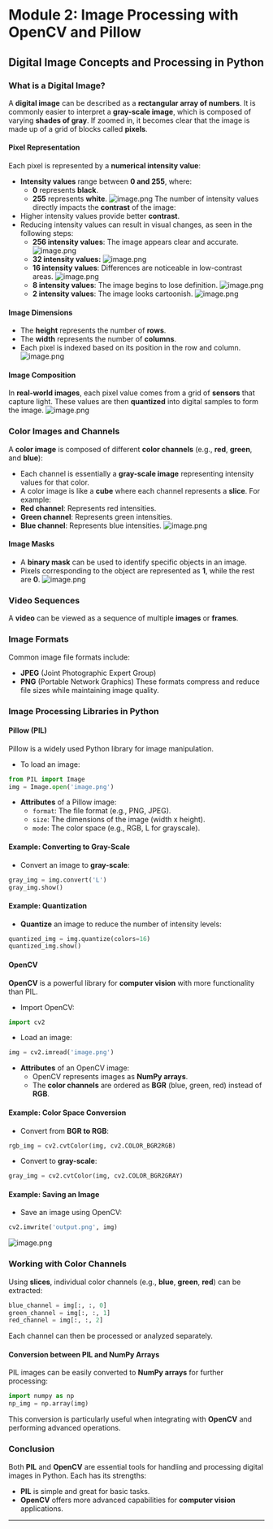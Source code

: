 

# Module 2: Image Processing with OpenCV and Pillow
## Digital Image Concepts and Processing in Python
### What is a Digital Image?
A **digital image** can be described as a **rectangular array of numbers**. It is commonly easier to interpret a **gray-scale image**, which is composed of varying **shades of gray**. If zoomed in, it becomes clear that the image is made up of a grid of blocks called **pixels**.
#### Pixel Representation
Each pixel is represented by a **numerical intensity value**:
- **Intensity values** range between **0 and 255**, where:
	- **0** represents **black**.
	- **255** represents **white**.
![image.png](https://prod-files-secure.s3.us-west-2.amazonaws.com/03e82b26-cccb-4906-bb56-adabcbdc0655/fa1bb4aa-313a-44c2-a7b3-7fa4a8432b08/image.png?X-Amz-Algorithm=AWS4-HMAC-SHA256&X-Amz-Content-Sha256=UNSIGNED-PAYLOAD&X-Amz-Credential=ASIAZI2LB4665TNHR3PO%2F20250129%2Fus-west-2%2Fs3%2Faws4_request&X-Amz-Date=20250129T091514Z&X-Amz-Expires=3600&X-Amz-Security-Token=IQoJb3JpZ2luX2VjEID%2F%2F%2F%2F%2F%2F%2F%2F%2F%2FwEaCXVzLXdlc3QtMiJHMEUCIH2QARjNlvJqsW39JvYK7KBLVDFHUdjLowuF6HbYBmAZAiEAn7B64Rf7i6h8sIRdcmFPJm5RxLyUdyjGok3LJhFpwnIqiAQIif%2F%2F%2F%2F%2F%2F%2F%2F%2F%2FARAAGgw2Mzc0MjMxODM4MDUiDHfNIFSxOLiqv25vhSrcA3xoW84zcxduRd5Dc5EjfD6rqv90edts6bfdHiGvANEIIXmUyp28igXA64sPNNkQik5Ake%2BNtAk%2F0VD0yqYCYzR1QueKnceixgLbw8%2FLR9yhE%2B5R4dYSQCq%2BwBHBMgW5%2B8LhjihiiyYEdeJci1fDqhwAvsic4UZlxQGFSR5FAh%2B%2FcH7EKIDmodxJ2VNErH8o4vCLmszGwAlcM0kZKpYfY2dXqpGoiYCQnTgBL0V36r02fYX3o%2FHOfuLwzUItXSQ1k6bLlhCIsWVqxWLF9Skf7rEV9m1C3smK5bYdDw0oLceqgIk8hS6hVGJ120D9Q%2Bexm5%2FvlAPos2k9fN%2FBwy7yJK4s8HUevc7%2FvOUk6jHLl6IWJl3mNgkSW7U6tWAq5%2FVyHzSiqTQ3rTWp%2Fx6WzeaVQqH9QqmVuvp%2F8LlzpfC1eXa35uAPoqDSiYAB%2BDOhEym2AJF%2BZVibIKtwuciOZlwMLmSw2cSc4DA2oIVr5godjelk1XGm2nzfciNV6MYrkIfMrKSWVHg7Y2b1GutXFv3FHbrs%2BFO0jt9TUnM3FXmI6G4S82uBUNAAyg7mD3gfYSOiHmuMUdim4mDwWoD3LqisFBW16PdGipf3vWR3VWCaV1GuCvkE7XEXZD9rwewUMJrH57wGOqUB6IKXgal%2FFEzBrxSjZOEc3o5EfIRmcc8%2Fa2ER1ZePw%2Be9%2B0vCersKBAva3G%2BArGafEeLlOwcjwD9B8qRVOn2OYimzrX0GYxeXg8bRTfmD8FpKzftmCkte3xOLbbiMnJ2hCAQKR3MbmWVdP%2F28XpWndYuIqbO%2BncGKXfz46gIoZ671P9gfzUbSXe6%2FsYABVWsOb2gakm0y7QuxUvx%2BsoI8aU8AMMvU&X-Amz-Signature=267dbfdcbd68ff4490d79a6ed74604389773c6b3bcb27b7deff7f103c79e11b9&X-Amz-SignedHeaders=host&x-id=GetObject)
The number of intensity values directly impacts the **contrast** of the image:
- Higher intensity values provide better **contrast**.
- Reducing intensity values can result in visual changes, as seen in the following steps:
	- **256 intensity values**: The image appears clear and accurate.
![image.png](https://prod-files-secure.s3.us-west-2.amazonaws.com/03e82b26-cccb-4906-bb56-adabcbdc0655/0de7dfb4-99dc-4b87-8932-5165b3c3b775/image.png?X-Amz-Algorithm=AWS4-HMAC-SHA256&X-Amz-Content-Sha256=UNSIGNED-PAYLOAD&X-Amz-Credential=ASIAZI2LB466UEVZH55O%2F20250129%2Fus-west-2%2Fs3%2Faws4_request&X-Amz-Date=20250129T091515Z&X-Amz-Expires=3600&X-Amz-Security-Token=IQoJb3JpZ2luX2VjEID%2F%2F%2F%2F%2F%2F%2F%2F%2F%2FwEaCXVzLXdlc3QtMiJHMEUCIHDK8%2FolNfz4MZ4JYXc9ccgy9OkijUnTdHqIPxVLWYjDAiEAwBTXdLi45HWwRDxeXb%2BZH1sppE3l%2B9u1gtG8gDOSbMwqiAQIif%2F%2F%2F%2F%2F%2F%2F%2F%2F%2FARAAGgw2Mzc0MjMxODM4MDUiDGimTZBKSg3d%2BlSbFCrcA1SAwddJiZyzJTPj9WmwhnX0%2BFARwnW2qEl%2F0wpig%2BmlTzY8sVCN4Y%2BfhVsZZek5WTIzu2OwYb6x%2BpX4KTSdLXZfESkzxRHJQBp%2FaD6Z5yxL%2BnCjbYkC2xYLTaCnGAu%2B0jbFytdL4InX%2BXaW9d709ID2zoFoIZ2JDSJlyGxynzMG%2BQQJE0QrhE7J2rH5ax0v7F1o52we9KNICoHd2aKSuUxUm0mO8HcPh1bVS1NwhYHivpFtlT7tGlc2Q3R0zjg0%2FcmLqTcBHt%2F3pGmkDCI39EWGYs%2Bfa9gAZm1RVn4O2bpI%2FQplVTONRByV7DxNOPO8namwyGPtiu53ym%2F%2Fox1K4cNKxZxP5bLj7xQNx9umVwPEn5uL4MqdpYekb%2FnWQyACZWrpg0GVf8GCml4gWHuJbHLrnZj6m4A2O2A%2BodvKwlIlCq3O63g0AaxmtOUuGIYYb4nGv70H41jcDyD4nHC%2Fnkn1sCxUU44XP%2BLPlVAAeqPn%2FkzNZHQsDaQbtSUL6S2LHm%2BYXV%2BMmjhVyG9%2FVZ29UTqBzVqhtYtTsmdgBh0KshHZb7NzX23FTSyQh8GW7Osbgk6L%2FKfvY%2B90ToJAbXGYXbD3CHO2%2F9DsF1IWmFiJ%2FYUObueaxsJ2NWctVMNbMPXH57wGOqUB8Al6IzAXZ8MdZ0zCdpyZuMt0EMsw4rZEy%2FciFm2rLGDCL%2B2e0FPxHBRgmP3l8wdHl%2FQICfONBZoWMW%2BYur%2FrYY4QtdKRuE2ZyAsHJM%2FBiJvCRotGe8RrDY8E2HQ0YgFaxpGRLF3PiF%2B96NZ5AV8yMSZ79UbuyfPuRwFu%2BNHYJzlPw2iKMxy3i%2FRz1EJAGg%2BykWM6Mi9oIzsAH9NSY9j36FBRXziR&X-Amz-Signature=c4a10f84487be6c78cd94c0c3545cf1f7f0a3c39d508ab76ee6065c1af66df2c&X-Amz-SignedHeaders=host&x-id=GetObject)
	- **32 intensity values:**
![image.png](https://prod-files-secure.s3.us-west-2.amazonaws.com/03e82b26-cccb-4906-bb56-adabcbdc0655/7eb81f08-b190-4c5a-ba2b-2a498a15b2c4/image.png?X-Amz-Algorithm=AWS4-HMAC-SHA256&X-Amz-Content-Sha256=UNSIGNED-PAYLOAD&X-Amz-Credential=ASIAZI2LB466UEVZH55O%2F20250129%2Fus-west-2%2Fs3%2Faws4_request&X-Amz-Date=20250129T091515Z&X-Amz-Expires=3600&X-Amz-Security-Token=IQoJb3JpZ2luX2VjEID%2F%2F%2F%2F%2F%2F%2F%2F%2F%2FwEaCXVzLXdlc3QtMiJHMEUCIHDK8%2FolNfz4MZ4JYXc9ccgy9OkijUnTdHqIPxVLWYjDAiEAwBTXdLi45HWwRDxeXb%2BZH1sppE3l%2B9u1gtG8gDOSbMwqiAQIif%2F%2F%2F%2F%2F%2F%2F%2F%2F%2FARAAGgw2Mzc0MjMxODM4MDUiDGimTZBKSg3d%2BlSbFCrcA1SAwddJiZyzJTPj9WmwhnX0%2BFARwnW2qEl%2F0wpig%2BmlTzY8sVCN4Y%2BfhVsZZek5WTIzu2OwYb6x%2BpX4KTSdLXZfESkzxRHJQBp%2FaD6Z5yxL%2BnCjbYkC2xYLTaCnGAu%2B0jbFytdL4InX%2BXaW9d709ID2zoFoIZ2JDSJlyGxynzMG%2BQQJE0QrhE7J2rH5ax0v7F1o52we9KNICoHd2aKSuUxUm0mO8HcPh1bVS1NwhYHivpFtlT7tGlc2Q3R0zjg0%2FcmLqTcBHt%2F3pGmkDCI39EWGYs%2Bfa9gAZm1RVn4O2bpI%2FQplVTONRByV7DxNOPO8namwyGPtiu53ym%2F%2Fox1K4cNKxZxP5bLj7xQNx9umVwPEn5uL4MqdpYekb%2FnWQyACZWrpg0GVf8GCml4gWHuJbHLrnZj6m4A2O2A%2BodvKwlIlCq3O63g0AaxmtOUuGIYYb4nGv70H41jcDyD4nHC%2Fnkn1sCxUU44XP%2BLPlVAAeqPn%2FkzNZHQsDaQbtSUL6S2LHm%2BYXV%2BMmjhVyG9%2FVZ29UTqBzVqhtYtTsmdgBh0KshHZb7NzX23FTSyQh8GW7Osbgk6L%2FKfvY%2B90ToJAbXGYXbD3CHO2%2F9DsF1IWmFiJ%2FYUObueaxsJ2NWctVMNbMPXH57wGOqUB8Al6IzAXZ8MdZ0zCdpyZuMt0EMsw4rZEy%2FciFm2rLGDCL%2B2e0FPxHBRgmP3l8wdHl%2FQICfONBZoWMW%2BYur%2FrYY4QtdKRuE2ZyAsHJM%2FBiJvCRotGe8RrDY8E2HQ0YgFaxpGRLF3PiF%2B96NZ5AV8yMSZ79UbuyfPuRwFu%2BNHYJzlPw2iKMxy3i%2FRz1EJAGg%2BykWM6Mi9oIzsAH9NSY9j36FBRXziR&X-Amz-Signature=4c9f20472f3d6564ac2667868b8c20839a03c695ee48662231449c17feab30bd&X-Amz-SignedHeaders=host&x-id=GetObject)
	- **16 intensity values**: Differences are noticeable in low-contrast areas.
![image.png](https://prod-files-secure.s3.us-west-2.amazonaws.com/03e82b26-cccb-4906-bb56-adabcbdc0655/6bf56d44-9a14-4b7b-98c2-1f00b8630f0c/image.png?X-Amz-Algorithm=AWS4-HMAC-SHA256&X-Amz-Content-Sha256=UNSIGNED-PAYLOAD&X-Amz-Credential=ASIAZI2LB466UEVZH55O%2F20250129%2Fus-west-2%2Fs3%2Faws4_request&X-Amz-Date=20250129T091515Z&X-Amz-Expires=3600&X-Amz-Security-Token=IQoJb3JpZ2luX2VjEID%2F%2F%2F%2F%2F%2F%2F%2F%2F%2FwEaCXVzLXdlc3QtMiJHMEUCIHDK8%2FolNfz4MZ4JYXc9ccgy9OkijUnTdHqIPxVLWYjDAiEAwBTXdLi45HWwRDxeXb%2BZH1sppE3l%2B9u1gtG8gDOSbMwqiAQIif%2F%2F%2F%2F%2F%2F%2F%2F%2F%2FARAAGgw2Mzc0MjMxODM4MDUiDGimTZBKSg3d%2BlSbFCrcA1SAwddJiZyzJTPj9WmwhnX0%2BFARwnW2qEl%2F0wpig%2BmlTzY8sVCN4Y%2BfhVsZZek5WTIzu2OwYb6x%2BpX4KTSdLXZfESkzxRHJQBp%2FaD6Z5yxL%2BnCjbYkC2xYLTaCnGAu%2B0jbFytdL4InX%2BXaW9d709ID2zoFoIZ2JDSJlyGxynzMG%2BQQJE0QrhE7J2rH5ax0v7F1o52we9KNICoHd2aKSuUxUm0mO8HcPh1bVS1NwhYHivpFtlT7tGlc2Q3R0zjg0%2FcmLqTcBHt%2F3pGmkDCI39EWGYs%2Bfa9gAZm1RVn4O2bpI%2FQplVTONRByV7DxNOPO8namwyGPtiu53ym%2F%2Fox1K4cNKxZxP5bLj7xQNx9umVwPEn5uL4MqdpYekb%2FnWQyACZWrpg0GVf8GCml4gWHuJbHLrnZj6m4A2O2A%2BodvKwlIlCq3O63g0AaxmtOUuGIYYb4nGv70H41jcDyD4nHC%2Fnkn1sCxUU44XP%2BLPlVAAeqPn%2FkzNZHQsDaQbtSUL6S2LHm%2BYXV%2BMmjhVyG9%2FVZ29UTqBzVqhtYtTsmdgBh0KshHZb7NzX23FTSyQh8GW7Osbgk6L%2FKfvY%2B90ToJAbXGYXbD3CHO2%2F9DsF1IWmFiJ%2FYUObueaxsJ2NWctVMNbMPXH57wGOqUB8Al6IzAXZ8MdZ0zCdpyZuMt0EMsw4rZEy%2FciFm2rLGDCL%2B2e0FPxHBRgmP3l8wdHl%2FQICfONBZoWMW%2BYur%2FrYY4QtdKRuE2ZyAsHJM%2FBiJvCRotGe8RrDY8E2HQ0YgFaxpGRLF3PiF%2B96NZ5AV8yMSZ79UbuyfPuRwFu%2BNHYJzlPw2iKMxy3i%2FRz1EJAGg%2BykWM6Mi9oIzsAH9NSY9j36FBRXziR&X-Amz-Signature=4bb515ce667e96cccd5f6f11fec6d3ba755a3f262da006003aafbc27755e9f9c&X-Amz-SignedHeaders=host&x-id=GetObject)
	- **8 intensity values**: The image begins to lose definition.
![image.png](https://prod-files-secure.s3.us-west-2.amazonaws.com/03e82b26-cccb-4906-bb56-adabcbdc0655/cca05878-ca1a-43e0-8bec-1d146756f9ae/image.png?X-Amz-Algorithm=AWS4-HMAC-SHA256&X-Amz-Content-Sha256=UNSIGNED-PAYLOAD&X-Amz-Credential=ASIAZI2LB466UEVZH55O%2F20250129%2Fus-west-2%2Fs3%2Faws4_request&X-Amz-Date=20250129T091515Z&X-Amz-Expires=3600&X-Amz-Security-Token=IQoJb3JpZ2luX2VjEID%2F%2F%2F%2F%2F%2F%2F%2F%2F%2FwEaCXVzLXdlc3QtMiJHMEUCIHDK8%2FolNfz4MZ4JYXc9ccgy9OkijUnTdHqIPxVLWYjDAiEAwBTXdLi45HWwRDxeXb%2BZH1sppE3l%2B9u1gtG8gDOSbMwqiAQIif%2F%2F%2F%2F%2F%2F%2F%2F%2F%2FARAAGgw2Mzc0MjMxODM4MDUiDGimTZBKSg3d%2BlSbFCrcA1SAwddJiZyzJTPj9WmwhnX0%2BFARwnW2qEl%2F0wpig%2BmlTzY8sVCN4Y%2BfhVsZZek5WTIzu2OwYb6x%2BpX4KTSdLXZfESkzxRHJQBp%2FaD6Z5yxL%2BnCjbYkC2xYLTaCnGAu%2B0jbFytdL4InX%2BXaW9d709ID2zoFoIZ2JDSJlyGxynzMG%2BQQJE0QrhE7J2rH5ax0v7F1o52we9KNICoHd2aKSuUxUm0mO8HcPh1bVS1NwhYHivpFtlT7tGlc2Q3R0zjg0%2FcmLqTcBHt%2F3pGmkDCI39EWGYs%2Bfa9gAZm1RVn4O2bpI%2FQplVTONRByV7DxNOPO8namwyGPtiu53ym%2F%2Fox1K4cNKxZxP5bLj7xQNx9umVwPEn5uL4MqdpYekb%2FnWQyACZWrpg0GVf8GCml4gWHuJbHLrnZj6m4A2O2A%2BodvKwlIlCq3O63g0AaxmtOUuGIYYb4nGv70H41jcDyD4nHC%2Fnkn1sCxUU44XP%2BLPlVAAeqPn%2FkzNZHQsDaQbtSUL6S2LHm%2BYXV%2BMmjhVyG9%2FVZ29UTqBzVqhtYtTsmdgBh0KshHZb7NzX23FTSyQh8GW7Osbgk6L%2FKfvY%2B90ToJAbXGYXbD3CHO2%2F9DsF1IWmFiJ%2FYUObueaxsJ2NWctVMNbMPXH57wGOqUB8Al6IzAXZ8MdZ0zCdpyZuMt0EMsw4rZEy%2FciFm2rLGDCL%2B2e0FPxHBRgmP3l8wdHl%2FQICfONBZoWMW%2BYur%2FrYY4QtdKRuE2ZyAsHJM%2FBiJvCRotGe8RrDY8E2HQ0YgFaxpGRLF3PiF%2B96NZ5AV8yMSZ79UbuyfPuRwFu%2BNHYJzlPw2iKMxy3i%2FRz1EJAGg%2BykWM6Mi9oIzsAH9NSY9j36FBRXziR&X-Amz-Signature=72950ecaec0b3746bb7ae1c4d8fc482bbf5f251e42fde447c0fa8faa954427e6&X-Amz-SignedHeaders=host&x-id=GetObject)
	- **2 intensity values**: The image looks cartoonish.
![image.png](https://prod-files-secure.s3.us-west-2.amazonaws.com/03e82b26-cccb-4906-bb56-adabcbdc0655/12da64d7-6b97-44e0-bc2c-52b9c47ce212/image.png?X-Amz-Algorithm=AWS4-HMAC-SHA256&X-Amz-Content-Sha256=UNSIGNED-PAYLOAD&X-Amz-Credential=ASIAZI2LB466UEVZH55O%2F20250129%2Fus-west-2%2Fs3%2Faws4_request&X-Amz-Date=20250129T091515Z&X-Amz-Expires=3600&X-Amz-Security-Token=IQoJb3JpZ2luX2VjEID%2F%2F%2F%2F%2F%2F%2F%2F%2F%2FwEaCXVzLXdlc3QtMiJHMEUCIHDK8%2FolNfz4MZ4JYXc9ccgy9OkijUnTdHqIPxVLWYjDAiEAwBTXdLi45HWwRDxeXb%2BZH1sppE3l%2B9u1gtG8gDOSbMwqiAQIif%2F%2F%2F%2F%2F%2F%2F%2F%2F%2FARAAGgw2Mzc0MjMxODM4MDUiDGimTZBKSg3d%2BlSbFCrcA1SAwddJiZyzJTPj9WmwhnX0%2BFARwnW2qEl%2F0wpig%2BmlTzY8sVCN4Y%2BfhVsZZek5WTIzu2OwYb6x%2BpX4KTSdLXZfESkzxRHJQBp%2FaD6Z5yxL%2BnCjbYkC2xYLTaCnGAu%2B0jbFytdL4InX%2BXaW9d709ID2zoFoIZ2JDSJlyGxynzMG%2BQQJE0QrhE7J2rH5ax0v7F1o52we9KNICoHd2aKSuUxUm0mO8HcPh1bVS1NwhYHivpFtlT7tGlc2Q3R0zjg0%2FcmLqTcBHt%2F3pGmkDCI39EWGYs%2Bfa9gAZm1RVn4O2bpI%2FQplVTONRByV7DxNOPO8namwyGPtiu53ym%2F%2Fox1K4cNKxZxP5bLj7xQNx9umVwPEn5uL4MqdpYekb%2FnWQyACZWrpg0GVf8GCml4gWHuJbHLrnZj6m4A2O2A%2BodvKwlIlCq3O63g0AaxmtOUuGIYYb4nGv70H41jcDyD4nHC%2Fnkn1sCxUU44XP%2BLPlVAAeqPn%2FkzNZHQsDaQbtSUL6S2LHm%2BYXV%2BMmjhVyG9%2FVZ29UTqBzVqhtYtTsmdgBh0KshHZb7NzX23FTSyQh8GW7Osbgk6L%2FKfvY%2B90ToJAbXGYXbD3CHO2%2F9DsF1IWmFiJ%2FYUObueaxsJ2NWctVMNbMPXH57wGOqUB8Al6IzAXZ8MdZ0zCdpyZuMt0EMsw4rZEy%2FciFm2rLGDCL%2B2e0FPxHBRgmP3l8wdHl%2FQICfONBZoWMW%2BYur%2FrYY4QtdKRuE2ZyAsHJM%2FBiJvCRotGe8RrDY8E2HQ0YgFaxpGRLF3PiF%2B96NZ5AV8yMSZ79UbuyfPuRwFu%2BNHYJzlPw2iKMxy3i%2FRz1EJAGg%2BykWM6Mi9oIzsAH9NSY9j36FBRXziR&X-Amz-Signature=3bf711d3167b8eb0f382304c2f47118e2a70a4ae421a03a985840c94acf6fc93&X-Amz-SignedHeaders=host&x-id=GetObject)
#### Image Dimensions
- The **height** represents the number of **rows**.
- The **width** represents the number of **columns**.
- Each pixel is indexed based on its position in the row and column.
![image.png](https://prod-files-secure.s3.us-west-2.amazonaws.com/03e82b26-cccb-4906-bb56-adabcbdc0655/ff056335-e79e-4491-b508-30cd45b6c194/image.png?X-Amz-Algorithm=AWS4-HMAC-SHA256&X-Amz-Content-Sha256=UNSIGNED-PAYLOAD&X-Amz-Credential=ASIAZI2LB4665TNHR3PO%2F20250129%2Fus-west-2%2Fs3%2Faws4_request&X-Amz-Date=20250129T091514Z&X-Amz-Expires=3600&X-Amz-Security-Token=IQoJb3JpZ2luX2VjEID%2F%2F%2F%2F%2F%2F%2F%2F%2F%2FwEaCXVzLXdlc3QtMiJHMEUCIH2QARjNlvJqsW39JvYK7KBLVDFHUdjLowuF6HbYBmAZAiEAn7B64Rf7i6h8sIRdcmFPJm5RxLyUdyjGok3LJhFpwnIqiAQIif%2F%2F%2F%2F%2F%2F%2F%2F%2F%2FARAAGgw2Mzc0MjMxODM4MDUiDHfNIFSxOLiqv25vhSrcA3xoW84zcxduRd5Dc5EjfD6rqv90edts6bfdHiGvANEIIXmUyp28igXA64sPNNkQik5Ake%2BNtAk%2F0VD0yqYCYzR1QueKnceixgLbw8%2FLR9yhE%2B5R4dYSQCq%2BwBHBMgW5%2B8LhjihiiyYEdeJci1fDqhwAvsic4UZlxQGFSR5FAh%2B%2FcH7EKIDmodxJ2VNErH8o4vCLmszGwAlcM0kZKpYfY2dXqpGoiYCQnTgBL0V36r02fYX3o%2FHOfuLwzUItXSQ1k6bLlhCIsWVqxWLF9Skf7rEV9m1C3smK5bYdDw0oLceqgIk8hS6hVGJ120D9Q%2Bexm5%2FvlAPos2k9fN%2FBwy7yJK4s8HUevc7%2FvOUk6jHLl6IWJl3mNgkSW7U6tWAq5%2FVyHzSiqTQ3rTWp%2Fx6WzeaVQqH9QqmVuvp%2F8LlzpfC1eXa35uAPoqDSiYAB%2BDOhEym2AJF%2BZVibIKtwuciOZlwMLmSw2cSc4DA2oIVr5godjelk1XGm2nzfciNV6MYrkIfMrKSWVHg7Y2b1GutXFv3FHbrs%2BFO0jt9TUnM3FXmI6G4S82uBUNAAyg7mD3gfYSOiHmuMUdim4mDwWoD3LqisFBW16PdGipf3vWR3VWCaV1GuCvkE7XEXZD9rwewUMJrH57wGOqUB6IKXgal%2FFEzBrxSjZOEc3o5EfIRmcc8%2Fa2ER1ZePw%2Be9%2B0vCersKBAva3G%2BArGafEeLlOwcjwD9B8qRVOn2OYimzrX0GYxeXg8bRTfmD8FpKzftmCkte3xOLbbiMnJ2hCAQKR3MbmWVdP%2F28XpWndYuIqbO%2BncGKXfz46gIoZ671P9gfzUbSXe6%2FsYABVWsOb2gakm0y7QuxUvx%2BsoI8aU8AMMvU&X-Amz-Signature=b74685104b7dbbcf6674bc18ba135dbc5595fde4a8345c25da77e8cafd157894&X-Amz-SignedHeaders=host&x-id=GetObject)
#### Image Composition
In **real-world images**, each pixel value comes from a grid of **sensors** that capture light. These values are then **quantized** into digital samples to form the image.
![image.png](https://prod-files-secure.s3.us-west-2.amazonaws.com/03e82b26-cccb-4906-bb56-adabcbdc0655/0c721ea0-409b-4d32-b630-a00d6f170d18/image.png?X-Amz-Algorithm=AWS4-HMAC-SHA256&X-Amz-Content-Sha256=UNSIGNED-PAYLOAD&X-Amz-Credential=ASIAZI2LB4665TNHR3PO%2F20250129%2Fus-west-2%2Fs3%2Faws4_request&X-Amz-Date=20250129T091514Z&X-Amz-Expires=3600&X-Amz-Security-Token=IQoJb3JpZ2luX2VjEID%2F%2F%2F%2F%2F%2F%2F%2F%2F%2FwEaCXVzLXdlc3QtMiJHMEUCIH2QARjNlvJqsW39JvYK7KBLVDFHUdjLowuF6HbYBmAZAiEAn7B64Rf7i6h8sIRdcmFPJm5RxLyUdyjGok3LJhFpwnIqiAQIif%2F%2F%2F%2F%2F%2F%2F%2F%2F%2FARAAGgw2Mzc0MjMxODM4MDUiDHfNIFSxOLiqv25vhSrcA3xoW84zcxduRd5Dc5EjfD6rqv90edts6bfdHiGvANEIIXmUyp28igXA64sPNNkQik5Ake%2BNtAk%2F0VD0yqYCYzR1QueKnceixgLbw8%2FLR9yhE%2B5R4dYSQCq%2BwBHBMgW5%2B8LhjihiiyYEdeJci1fDqhwAvsic4UZlxQGFSR5FAh%2B%2FcH7EKIDmodxJ2VNErH8o4vCLmszGwAlcM0kZKpYfY2dXqpGoiYCQnTgBL0V36r02fYX3o%2FHOfuLwzUItXSQ1k6bLlhCIsWVqxWLF9Skf7rEV9m1C3smK5bYdDw0oLceqgIk8hS6hVGJ120D9Q%2Bexm5%2FvlAPos2k9fN%2FBwy7yJK4s8HUevc7%2FvOUk6jHLl6IWJl3mNgkSW7U6tWAq5%2FVyHzSiqTQ3rTWp%2Fx6WzeaVQqH9QqmVuvp%2F8LlzpfC1eXa35uAPoqDSiYAB%2BDOhEym2AJF%2BZVibIKtwuciOZlwMLmSw2cSc4DA2oIVr5godjelk1XGm2nzfciNV6MYrkIfMrKSWVHg7Y2b1GutXFv3FHbrs%2BFO0jt9TUnM3FXmI6G4S82uBUNAAyg7mD3gfYSOiHmuMUdim4mDwWoD3LqisFBW16PdGipf3vWR3VWCaV1GuCvkE7XEXZD9rwewUMJrH57wGOqUB6IKXgal%2FFEzBrxSjZOEc3o5EfIRmcc8%2Fa2ER1ZePw%2Be9%2B0vCersKBAva3G%2BArGafEeLlOwcjwD9B8qRVOn2OYimzrX0GYxeXg8bRTfmD8FpKzftmCkte3xOLbbiMnJ2hCAQKR3MbmWVdP%2F28XpWndYuIqbO%2BncGKXfz46gIoZ671P9gfzUbSXe6%2FsYABVWsOb2gakm0y7QuxUvx%2BsoI8aU8AMMvU&X-Amz-Signature=efbb1b821af6cbe495f6922eb5bc5c86275f0244876c51859ba38146ca959072&X-Amz-SignedHeaders=host&x-id=GetObject)
### Color Images and Channels
A **color image** is composed of different **color channels** (e.g., **red**, **green**, and **blue**):
- Each channel is essentially a **gray-scale image** representing intensity values for that color.
- A color image is like a **cube** where each channel represents a **slice**.
For example:
- **Red channel**: Represents red intensities.
- **Green channel**: Represents green intensities.
- **Blue channel**: Represents blue intensities.
![image.png](https://prod-files-secure.s3.us-west-2.amazonaws.com/03e82b26-cccb-4906-bb56-adabcbdc0655/c0cc17c9-842f-413f-82e8-f3f44278cf74/image.png?X-Amz-Algorithm=AWS4-HMAC-SHA256&X-Amz-Content-Sha256=UNSIGNED-PAYLOAD&X-Amz-Credential=ASIAZI2LB4665TNHR3PO%2F20250129%2Fus-west-2%2Fs3%2Faws4_request&X-Amz-Date=20250129T091514Z&X-Amz-Expires=3600&X-Amz-Security-Token=IQoJb3JpZ2luX2VjEID%2F%2F%2F%2F%2F%2F%2F%2F%2F%2FwEaCXVzLXdlc3QtMiJHMEUCIH2QARjNlvJqsW39JvYK7KBLVDFHUdjLowuF6HbYBmAZAiEAn7B64Rf7i6h8sIRdcmFPJm5RxLyUdyjGok3LJhFpwnIqiAQIif%2F%2F%2F%2F%2F%2F%2F%2F%2F%2FARAAGgw2Mzc0MjMxODM4MDUiDHfNIFSxOLiqv25vhSrcA3xoW84zcxduRd5Dc5EjfD6rqv90edts6bfdHiGvANEIIXmUyp28igXA64sPNNkQik5Ake%2BNtAk%2F0VD0yqYCYzR1QueKnceixgLbw8%2FLR9yhE%2B5R4dYSQCq%2BwBHBMgW5%2B8LhjihiiyYEdeJci1fDqhwAvsic4UZlxQGFSR5FAh%2B%2FcH7EKIDmodxJ2VNErH8o4vCLmszGwAlcM0kZKpYfY2dXqpGoiYCQnTgBL0V36r02fYX3o%2FHOfuLwzUItXSQ1k6bLlhCIsWVqxWLF9Skf7rEV9m1C3smK5bYdDw0oLceqgIk8hS6hVGJ120D9Q%2Bexm5%2FvlAPos2k9fN%2FBwy7yJK4s8HUevc7%2FvOUk6jHLl6IWJl3mNgkSW7U6tWAq5%2FVyHzSiqTQ3rTWp%2Fx6WzeaVQqH9QqmVuvp%2F8LlzpfC1eXa35uAPoqDSiYAB%2BDOhEym2AJF%2BZVibIKtwuciOZlwMLmSw2cSc4DA2oIVr5godjelk1XGm2nzfciNV6MYrkIfMrKSWVHg7Y2b1GutXFv3FHbrs%2BFO0jt9TUnM3FXmI6G4S82uBUNAAyg7mD3gfYSOiHmuMUdim4mDwWoD3LqisFBW16PdGipf3vWR3VWCaV1GuCvkE7XEXZD9rwewUMJrH57wGOqUB6IKXgal%2FFEzBrxSjZOEc3o5EfIRmcc8%2Fa2ER1ZePw%2Be9%2B0vCersKBAva3G%2BArGafEeLlOwcjwD9B8qRVOn2OYimzrX0GYxeXg8bRTfmD8FpKzftmCkte3xOLbbiMnJ2hCAQKR3MbmWVdP%2F28XpWndYuIqbO%2BncGKXfz46gIoZ671P9gfzUbSXe6%2FsYABVWsOb2gakm0y7QuxUvx%2BsoI8aU8AMMvU&X-Amz-Signature=da59a54861c87a93a75ee92a2ed16d07200d11fa0b55f7a094be7af3bbaba15b&X-Amz-SignedHeaders=host&x-id=GetObject)
#### Image Masks
- A **binary mask** can be used to identify specific objects in an image.
- Pixels corresponding to the object are represented as **1**, while the rest are **0**.
![image.png](https://prod-files-secure.s3.us-west-2.amazonaws.com/03e82b26-cccb-4906-bb56-adabcbdc0655/667eab4d-d19d-4618-81d0-663b6beb002c/image.png?X-Amz-Algorithm=AWS4-HMAC-SHA256&X-Amz-Content-Sha256=UNSIGNED-PAYLOAD&X-Amz-Credential=ASIAZI2LB4665TNHR3PO%2F20250129%2Fus-west-2%2Fs3%2Faws4_request&X-Amz-Date=20250129T091514Z&X-Amz-Expires=3600&X-Amz-Security-Token=IQoJb3JpZ2luX2VjEID%2F%2F%2F%2F%2F%2F%2F%2F%2F%2FwEaCXVzLXdlc3QtMiJHMEUCIH2QARjNlvJqsW39JvYK7KBLVDFHUdjLowuF6HbYBmAZAiEAn7B64Rf7i6h8sIRdcmFPJm5RxLyUdyjGok3LJhFpwnIqiAQIif%2F%2F%2F%2F%2F%2F%2F%2F%2F%2FARAAGgw2Mzc0MjMxODM4MDUiDHfNIFSxOLiqv25vhSrcA3xoW84zcxduRd5Dc5EjfD6rqv90edts6bfdHiGvANEIIXmUyp28igXA64sPNNkQik5Ake%2BNtAk%2F0VD0yqYCYzR1QueKnceixgLbw8%2FLR9yhE%2B5R4dYSQCq%2BwBHBMgW5%2B8LhjihiiyYEdeJci1fDqhwAvsic4UZlxQGFSR5FAh%2B%2FcH7EKIDmodxJ2VNErH8o4vCLmszGwAlcM0kZKpYfY2dXqpGoiYCQnTgBL0V36r02fYX3o%2FHOfuLwzUItXSQ1k6bLlhCIsWVqxWLF9Skf7rEV9m1C3smK5bYdDw0oLceqgIk8hS6hVGJ120D9Q%2Bexm5%2FvlAPos2k9fN%2FBwy7yJK4s8HUevc7%2FvOUk6jHLl6IWJl3mNgkSW7U6tWAq5%2FVyHzSiqTQ3rTWp%2Fx6WzeaVQqH9QqmVuvp%2F8LlzpfC1eXa35uAPoqDSiYAB%2BDOhEym2AJF%2BZVibIKtwuciOZlwMLmSw2cSc4DA2oIVr5godjelk1XGm2nzfciNV6MYrkIfMrKSWVHg7Y2b1GutXFv3FHbrs%2BFO0jt9TUnM3FXmI6G4S82uBUNAAyg7mD3gfYSOiHmuMUdim4mDwWoD3LqisFBW16PdGipf3vWR3VWCaV1GuCvkE7XEXZD9rwewUMJrH57wGOqUB6IKXgal%2FFEzBrxSjZOEc3o5EfIRmcc8%2Fa2ER1ZePw%2Be9%2B0vCersKBAva3G%2BArGafEeLlOwcjwD9B8qRVOn2OYimzrX0GYxeXg8bRTfmD8FpKzftmCkte3xOLbbiMnJ2hCAQKR3MbmWVdP%2F28XpWndYuIqbO%2BncGKXfz46gIoZ671P9gfzUbSXe6%2FsYABVWsOb2gakm0y7QuxUvx%2BsoI8aU8AMMvU&X-Amz-Signature=ef202a1311c9349a8ca6aa35f3d4cfca2737d86172a29c7ef06cc88d0eef0f6a&X-Amz-SignedHeaders=host&x-id=GetObject)
### Video Sequences
A **video** can be viewed as a sequence of multiple **images** or **frames**.
### Image Formats
Common image file formats include:
- **JPEG** (Joint Photographic Expert Group)
- **PNG** (Portable Network Graphics)
These formats compress and reduce file sizes while maintaining image quality.
### Image Processing Libraries in Python
#### Pillow (PIL)
Pillow is a widely used Python library for image manipulation.
- To load an image:
```python
from PIL import Image
img = Image.open('image.png')
```
- **Attributes** of a Pillow image:
	- `format`: The file format (e.g., PNG, JPEG).
	- `size`: The dimensions of the image (width x height).
	- `mode`: The color space (e.g., RGB, L for grayscale).
#### Example: Converting to Gray-Scale
- Convert an image to **gray-scale**:
```python
gray_img = img.convert('L')
gray_img.show()
```
#### Example: Quantization
- **Quantize** an image to reduce the number of intensity levels:
```python
quantized_img = img.quantize(colors=16)
quantized_img.show()
```
#### OpenCV
**OpenCV** is a powerful library for **computer vision** with more functionality than PIL.
- Import OpenCV:
```python
import cv2
```
- Load an image:
```python
img = cv2.imread('image.png')
```
- **Attributes** of an OpenCV image:
	- OpenCV represents images as **NumPy arrays**.
	- The **color channels** are ordered as **BGR** (blue, green, red) instead of **RGB**.
#### Example: Color Space Conversion
- Convert from **BGR to RGB**:
```python
rgb_img = cv2.cvtColor(img, cv2.COLOR_BGR2RGB)
```
- Convert to **gray-scale**:
```python
gray_img = cv2.cvtColor(img, cv2.COLOR_BGR2GRAY)
```
#### Example: Saving an Image
- Save an image using OpenCV:
```python
cv2.imwrite('output.png', img)
```
![image.png](https://prod-files-secure.s3.us-west-2.amazonaws.com/03e82b26-cccb-4906-bb56-adabcbdc0655/25fcc977-54ea-484c-997e-9b6bd016f347/image.png?X-Amz-Algorithm=AWS4-HMAC-SHA256&X-Amz-Content-Sha256=UNSIGNED-PAYLOAD&X-Amz-Credential=ASIAZI2LB4665TNHR3PO%2F20250129%2Fus-west-2%2Fs3%2Faws4_request&X-Amz-Date=20250129T091514Z&X-Amz-Expires=3600&X-Amz-Security-Token=IQoJb3JpZ2luX2VjEID%2F%2F%2F%2F%2F%2F%2F%2F%2F%2FwEaCXVzLXdlc3QtMiJHMEUCIH2QARjNlvJqsW39JvYK7KBLVDFHUdjLowuF6HbYBmAZAiEAn7B64Rf7i6h8sIRdcmFPJm5RxLyUdyjGok3LJhFpwnIqiAQIif%2F%2F%2F%2F%2F%2F%2F%2F%2F%2FARAAGgw2Mzc0MjMxODM4MDUiDHfNIFSxOLiqv25vhSrcA3xoW84zcxduRd5Dc5EjfD6rqv90edts6bfdHiGvANEIIXmUyp28igXA64sPNNkQik5Ake%2BNtAk%2F0VD0yqYCYzR1QueKnceixgLbw8%2FLR9yhE%2B5R4dYSQCq%2BwBHBMgW5%2B8LhjihiiyYEdeJci1fDqhwAvsic4UZlxQGFSR5FAh%2B%2FcH7EKIDmodxJ2VNErH8o4vCLmszGwAlcM0kZKpYfY2dXqpGoiYCQnTgBL0V36r02fYX3o%2FHOfuLwzUItXSQ1k6bLlhCIsWVqxWLF9Skf7rEV9m1C3smK5bYdDw0oLceqgIk8hS6hVGJ120D9Q%2Bexm5%2FvlAPos2k9fN%2FBwy7yJK4s8HUevc7%2FvOUk6jHLl6IWJl3mNgkSW7U6tWAq5%2FVyHzSiqTQ3rTWp%2Fx6WzeaVQqH9QqmVuvp%2F8LlzpfC1eXa35uAPoqDSiYAB%2BDOhEym2AJF%2BZVibIKtwuciOZlwMLmSw2cSc4DA2oIVr5godjelk1XGm2nzfciNV6MYrkIfMrKSWVHg7Y2b1GutXFv3FHbrs%2BFO0jt9TUnM3FXmI6G4S82uBUNAAyg7mD3gfYSOiHmuMUdim4mDwWoD3LqisFBW16PdGipf3vWR3VWCaV1GuCvkE7XEXZD9rwewUMJrH57wGOqUB6IKXgal%2FFEzBrxSjZOEc3o5EfIRmcc8%2Fa2ER1ZePw%2Be9%2B0vCersKBAva3G%2BArGafEeLlOwcjwD9B8qRVOn2OYimzrX0GYxeXg8bRTfmD8FpKzftmCkte3xOLbbiMnJ2hCAQKR3MbmWVdP%2F28XpWndYuIqbO%2BncGKXfz46gIoZ671P9gfzUbSXe6%2FsYABVWsOb2gakm0y7QuxUvx%2BsoI8aU8AMMvU&X-Amz-Signature=d1b62f3b7ca77af9a9fe331cb0333e932194dab08fdaa8785c0154b15f8ec4fe&X-Amz-SignedHeaders=host&x-id=GetObject)
### Working with Color Channels
Using **slices**, individual color channels (e.g., **blue**, **green**, **red**) can be extracted:
```python
blue_channel = img[:, :, 0]
green_channel = img[:, :, 1]
red_channel = img[:, :, 2]
```
Each channel can then be processed or analyzed separately.
#### Conversion between PIL and NumPy Arrays
PIL images can be easily converted to **NumPy arrays** for further processing:
```python
import numpy as np
np_img = np.array(img)
```
This conversion is particularly useful when integrating with **OpenCV** and performing advanced operations.
### Conclusion
Both **PIL** and **OpenCV** are essential tools for handling and processing digital images in Python. Each has its strengths:
- **PIL** is simple and great for basic tasks.
- **OpenCV** offers more advanced capabilities for **computer vision** applications.
___


